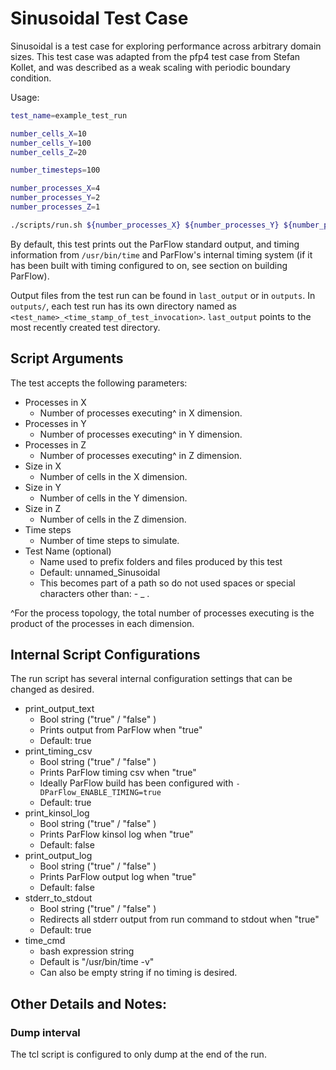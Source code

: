 # Sinusoidal Test Case
Sinusoidal is a test case for exploring performance across arbitrary
domain sizes.
This test case was adapted from the pfp4 test case from Stefan Kollet, and
was described as a weak scaling with periodic boundary condition.

Usage:
```bash
test_name=example_test_run

number_cells_X=10
number_cells_Y=100
number_cells_Z=20

number_timesteps=100

number_processes_X=4
number_processes_Y=2
number_processes_Z=1

./scripts/run.sh ${number_processes_X} ${number_processes_Y} ${number_processes_Z} ${number_cells_X} ${number_cells_Y} ${number_cells_Z} ${number_timesteps} ${test_name}
```

By default, this test prints out the ParFlow standard output,
and timing information from `/usr/bin/time` and ParFlow's internal timing system
(if it has been built with timing configured to on, see section on building ParFlow).

Output files from the test run can be found in `last_output` or in `outputs`.
In `outputs/`, each test run has its own directory named as  `<test_name>_<time_stamp_of_test_invocation>`.
`last_output` points to the most recently created test directory.


## Script Arguments
The test accepts the following parameters:
+ Processes in X
  - Number of processes executing^ in X dimension.
+ Processes in Y
  - Number of processes executing^ in Y dimension.
+ Processes in Z
  - Number of processes executing^ in Z dimension.
+ Size in X
  - Number of cells in the X dimension.
+ Size in Y
  - Number of cells in the Y dimension.
+ Size in Z
  - Number of cells in the Z dimension.
+ Time steps
  - Number of time steps to simulate.
+ Test Name (optional)
  - Name used to prefix folders and files produced by this test
  - Default: unnamed_Sinusoidal
  - This becomes part of a path so do not used spaces or special characters other than: - _ .

^For the process topology, the total number of processes executing is the
product of the processes in each dimension.

## Internal Script Configurations
The run script has several internal configuration settings that can be changed
as desired.
+ print_output_text
  - Bool string ("true" / "false" )
  - Prints output from ParFlow when "true"
  - Default: true
+ print_timing_csv
  - Bool string ("true" / "false" )
  - Prints ParFlow timing csv when "true"
  - Ideally ParFlow build has been configured with `-DParFlow_ENABLE_TIMING=true`
  - Default: true
+ print_kinsol_log
  - Bool string ("true" / "false" )
  - Prints ParFlow kinsol log when "true"
  - Default: false
+ print_output_log
  - Bool string ("true" / "false" )
  - Prints ParFlow output log when "true"
  - Default: false
+ stderr_to_stdout
  - Bool string ("true" / "false" )
  - Redirects all stderr output from run command to stdout when "true"
  - Default: true
+ time_cmd
  - bash expression string
  - Default is "/usr/bin/time -v"
  - Can also be empty string if no timing is desired.


## Other Details and Notes:

### Dump interval
The tcl script is configured to only dump at the end of the run.

###
